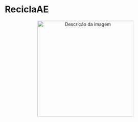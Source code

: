 # ReciclaAE
<p align="center">
<img src="https://th.bing.com/th/id/OIP.vdZTbIkS23fNvUEKARDHQgHaF7?pid=ImgDet&rs=1" alt="Descrição da imagem" width="300px" height="300px">
  </p>
 
